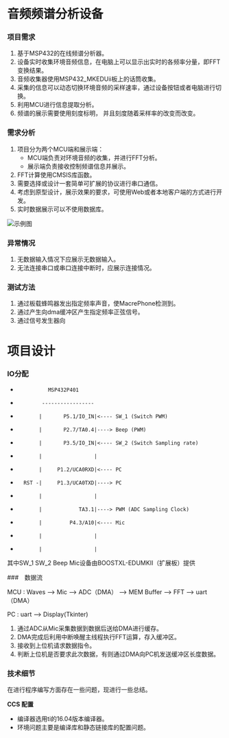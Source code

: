 音频频谱分析设备
======

### 项目需求

1. 基于MSP432的在线频谱分析器。
2. 设备实时收集环境音频信息，在电脑上可以显示出实时的各频率分量，即FFT变换结果。
3. 音频收集器使用MSP432_MKEDUii板上的话筒收集。
4. 采集的信息可以动态切换环境音频的采样速率，通过设备按钮或者电脑进行切换。
5. 利用MCU进行信息提取分析。
6. 频谱的展示需要使用刻度标明， 并且刻度随着采样率的改变而改变。

### 需求分析

1. 项目分为两个MCU端和展示端：
   - MCU端负责对环境音频的收集，并进行FFT分析。
   - 展示端负责接收控制频谱信息并展示。
2. FFT计算使用CMSIS库函数。
3. 需要选择或设计一套简单可扩展的协议进行串口通信。
4. 考虑到原型设计，展示效果的要求，可使用Web或者本地客户端的方式进行开发。
5. 实时数据展示可以不使用数据库。

![示例图](http://www.html5wd.com/wp-content/uploads/2015/04/512.png)


### 异常情况

1. 无数据输入情况下应展示无数据输入。
2. 无法连接串口或串口连接中断时，应展示连接情况。

### 测试方法

1. 通过板载蜂鸣器发出指定频率声音，使MacrePhone检测到。
2. 通过产生向dma缓冲区产生指定频率正弦信号。
3. 通过信号发生器向


项目设计
======

### IO分配


 *               MSP432P401
 *             -----------------
 *            |       P5.1/IO_IN|<---- SW_1 (Switch PWM)
 *            |       P2.7/TA0.4|----> Beep (PWM)
 *            |       P3.5/IO_IN|<---- SW_2 (Switch Sampling rate)
 *            |                 |
 *            |     P1.2/UCA0RXD|<---- PC
 *       RST -|     P1.3/UCA0TXD|----> PC 
 *            |                 |
 *            |            TA3.1|----> PWM (ADC Sampling Clock)
 *            |         P4.3/A10|<---- Mic
 *            |                 |
 *            |                 |

其中SW_1 SW_2 Beep Mic设备由BOOSTXL-EDUMKII（扩展板）提供

###　数据流

MCU : Waves --> Mic --> ADC（DMA） --> MEM Buffer --> FFT --> uart（DMA）

PC  : uart --> Display(Tkinter)


1. 通过ADC从Mic采集数据到数据后送给DMA进行缓存。
2. DMA完成后利用中断唤醒主线程执行FFT运算，存入缓冲区。
3. 接收到上位机请求数据指令。
4. 判断上位机是否要求此次数据，有则通过DMA向PC机发送缓冲区长度数据。

### 技术细节

在进行程序编写方面存在一些问题，现进行一些总结。

__CCS 配置__

- 编译器选用ti的16.04版本编译器。
- 环境问题主要是编译库和静态链接库的配置问题。



